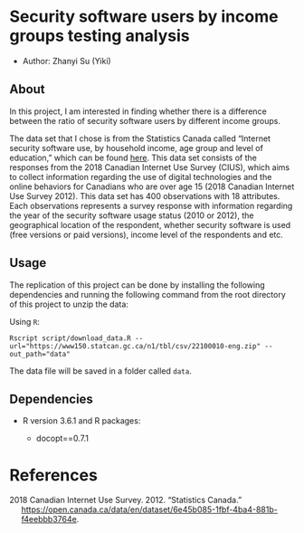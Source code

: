 
# Security software users by income groups testing analysis

-   Author: Zhanyi Su (Yiki)

## About

In this project, I am interested in finding whether there is a
difference between the ratio of security software users by different
income groups.

The data set that I chose is from the Statistics Canada called “Internet
security software use, by household income, age group and level of
education,” which can be found
[here](https://open.canada.ca/data/en/dataset/6e45b085-1fbf-4ba4-881b-f4eebbb3764e).
This data set consists of the responses from the 2018 Canadian Internet
Use Survey (CIUS), which aims to collect information regarding the use
of digital technologies and the online behaviors for Canadians who are
over age 15 (2018 Canadian Internet Use Survey 2012). This data set has
400 observations with 18 attributes. Each observations represents a
survey response with information regarding the year of the security
software usage status (2010 or 2012), the geographical location of the
respondent, whether security software is used (free versions or paid
versions), income level of the respondents and etc.

## Usage

The replication of this project can be done by installing the following
dependencies and running the following command from the root directory
of this project to unzip the data:

Using `R`:

`Rscript script/download_data.R --url="https://www150.statcan.gc.ca/n1/tbl/csv/22100010-eng.zip" --out_path="data"`

The data file will be saved in a folder called `data`.

## Dependencies

-   R version 3.6.1 and R packages:

    -   docopt==0.7.1

# References

<div id="refs" class="references csl-bib-body hanging-indent">

<div id="ref-data" class="csl-entry">

2018 Canadian Internet Use Survey. 2012. “Statistics Canada.”
<https://open.canada.ca/data/en/dataset/6e45b085-1fbf-4ba4-881b-f4eebbb3764e>.

</div>

</div>
